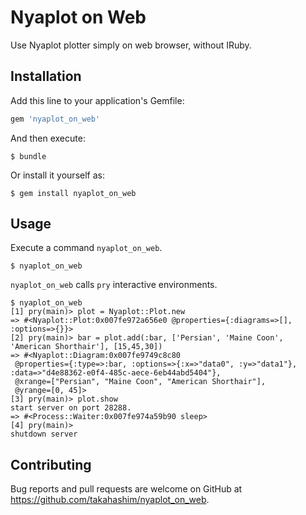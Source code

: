 # Nyaplot on Web

Use Nyaplot plotter simply on web browser, without IRuby.

## Installation

Add this line to your application's Gemfile:

```ruby
gem 'nyaplot_on_web'
```

And then execute:

    $ bundle

Or install it yourself as:

    $ gem install nyaplot_on_web

## Usage

Execute a command `nyaplot_on_web`.

    $ nyaplot_on_web

`nyaplot_on_web` calls `pry` interactive environments.

```
$ nyaplot_on_web
[1] pry(main)> plot = Nyaplot::Plot.new
=> #<Nyaplot::Plot:0x007fe972a656e0 @properties={:diagrams=>[], :options=>{}}>
[2] pry(main)> bar = plot.add(:bar, ['Persian', 'Maine Coon', 'American Shorthair'], [15,45,30])
=> #<Nyaplot::Diagram:0x007fe9749c8c80
 @properties={:type=>:bar, :options=>{:x=>"data0", :y=>"data1"}, :data=>"d4e88362-e0f4-485c-aece-6eb44abd5404"},
 @xrange=["Persian", "Maine Coon", "American Shorthair"],
 @yrange=[0, 45]>
[3] pry(main)> plot.show
start server on port 28288.
=> #<Process::Waiter:0x007fe974a59b90 sleep>
[4] pry(main)>
shutdown server
```

## Contributing

Bug reports and pull requests are welcome on GitHub at https://github.com/takahashim/nyaplot_on_web.

